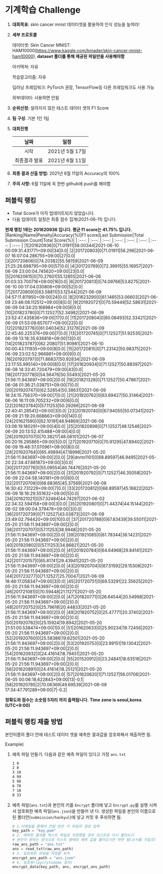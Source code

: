 # **기계학습 Challenge**
1. **대회목표**: skin cancer mnist 데이터셋을 활용하여 인식 성능을 높여라!

2. **세부 프로토콜**

   데이터셋: Skin Cancer MNIST: HAM10000(https://www.kaggle.com/kmader/skin-cancer-mnist-ham10000), 
           **dataset 폴더를 통해 제공된 파일만을 사용해야함**

   아키텍쳐: 자유

   학습알고리즘: 자유

   딥러닝 프레임워크: PyTorch 권장, TensorFlow등 다른 프레임워크도 사용 가능

   외부데이터: 사용하면 안됨

3. **순위산정:** 알려지지 않은 테스트 데이터 셋의 F1 Score

4. **팀 구성**: 기본 1인 1팀

5. **대회진행**

   |     날짜      |      일정       |
   | :-----------: | :-------------: |
   |     시작      | 2021년 5월 17일 |
   | 최종결과 발표 | 2021년 6월 11일  |

6. **최종 결과 산출 방법:** 2021년 6월 11일의 Accuracy의 100%

7. **주의 사항:** 6월 11일에 꼭 한번 github에 push를 해야함


## 퍼블릭 랭킹

  
- Total Score가 아직 업데이트되지 않았습니다. 
 - 다음 업데이트 일정은 최종 점수 집계(2021-06-11) 입니다.
  
**현재 랭킹 1위는 201620936 입니다. 평균 f1 score는 41.75% 입니다.**
|Ranking|Name|Penalty|Accuracy(%)|F1 score|Last Submission|Total Submission Count|Total Score(%)|
| :---: | :---: | :---: | :---: | :---: | :---: | :---: | :---: |
|1|201620936|0|71.01911|58.00344|2021-06-10 00:09:31.431771+09:00|34|0.0|
|2|201720803|0|71.01911|56.296|2021-06-07 16:07:04.286755+09:00|27|0.0|
|3|201720806|0|74.20382|55.58159|2021-06-09 21:25:26.698795+09:00|57|0.0|
|4|201720769|0|72.39915|55.16957|2021-06-09 23:00:04.745620+09:00|23|0.0|
|5|201620615|0|70.27601|55.12855|2021-06-06 01:03:33.700716+09:00|16|0.0|
|6|201720813|0|74.09766|53.8275|2021-06-10 00:17:04.030808+09:00|52|0.0|
|7|201720809|0|63.58811|53.12544|2021-06-09 04:57:11.811950+09:00|24|0.0|
|8|201623290|0|61.1465|53.06603|2021-06-09 23:46:08.112512+09:00|8|0.0|
|9|201920721|0|70.59448|52.58631|2021-06-09 04:34:20.168984+09:00|6|0.0|
|10|201823780|0|71.12527|52.34982|2021-06-09 23:52:47.435836+09:00|17|0.0|
|11|201720804|0|60.08493|52.33421|2021-06-09 01:53:09.657077+09:00|22|0.0|
|12|201823776|0|61.04034|52.31278|2021-06-09 22:45:40.225376+09:00|7|0.0|
|13|201720745|0|71.12527|51.92535|2021-06-09 13:18:35.636818+09:00|13|0.0|
|14|201823787|0|62.20807|51.90981|2021-06-10 00:00:43.111935+09:00|8|0.0|
|15|201720815|0|71.23142|50.98375|2021-06-09 23:02:52.966981+09:00|9|0.0|
|16|201920797|0|71.86837|50.92834|2021-06-09 23:17:55.995140+09:00|8|0.0|
|17|201620934|0|71.12527|50.88397|2021-06-08 14:33:41.720479+09:00|43|0.0|
|18|201720778|0|54.56476|50.55493|2021-05-20 21:56:11.943697+09:00|2|0.0|
|19|201821328|0|71.12527|50.47867|2021-06-08 01:36:21.038751+09:00|7|0.0|
|20|201920747|0|62.52654|50.38631|2021-06-09 18:24:15.756370+09:00|7|0.0|
|21|201920762|0|63.69427|50.31464|2021-06-06 16:11:09.705232+09:00|6|0.0|
|22|201823784|0|57.11253|50.29266|2021-06-09 22:40:41.285412+09:00|3|0.0|
|23|201920740|0|67.94055|50.07341|2021-06-09 21:19:20.668663+09:00|14|0.0|
|24|201621590|0|62.10191|48.94869|2021-06-06 03:06:19.180291+09:00|4|0.0|
|25|201620898|0|71.12527|48.12546|2021-06-09 20:13:52.415488+09:00|4|0.0|
|26|201920707|0|70.38217|48.08101|2021-06-07 00:20:19.295865+09:00|5|0.0|
|27|201920710|0|70.91295|47.89402|2021-06-09 19:48:37.070961+09:00|8|0.0|
|28|201920764|0|65.49894|47.18998|2021-05-20 21:56:11.943697+09:00|2|0.0|
|29|dnrtn1101|0|68.89597|46.9495|2021-05-20 22:34:47.881873+09:00|3|0.0|
|30|201720776|0|55.09554|46.74476|2021-05-20 21:56:11.943697+09:00|2|0.0|
|31|201920792|0|71.12527|46.35058|2021-06-09 22:04:58.140181+09:00|6|0.0|
|32|201720708|0|68.68365|45.37569|2021-06-08 16:30:42.731229+09:00|7|0.0|
|33|201720812|0|68.89597|45.16822|2021-06-09 18:16:29.551632+09:00|5|0.0|
|34|201621021|0|57.32484|44.74297|2021-06-02 22:34:32.594158+09:00|3|0.0|
|35|201920801|0|71.44374|44.15144|2021-06-02 08:00:04.379478+09:00|3|0.0|
|36|201720739|0|71.12527|43.03873|2021-06-09 23:49:02.794420+09:00|10|0.0|
|37|201720788|0|67.83439|39.55011|2021-05-20 21:56:11.943697+09:00|2|0.0|
|38|201720707|0|57.11253|38.9948|2021-05-20 21:56:11.943697+09:00|2|0.0|
|39|201921085|0|61.78344|38.14231|2021-05-20 21:56:11.943697+09:00|2|0.0|
|40|201920802|0|57.11253|34.86821|2021-05-20 21:56:11.943697+09:00|2|0.0|
|41|201920784|0|64.64968|29.84141|2021-05-20 21:56:11.943697+09:00|2|0.0|
|42|201720157|0|65.81741|29.43941|2021-05-20 21:56:11.943697+09:00|2|0.0|
|43|201920704|0|67.51592|29.15308|2021-05-20 21:56:11.943697+09:00|2|0.0|
|44|201723277|0|71.12527|25.70047|2021-06-09 18:46:17.058347+09:00|3|0.0|
|45|201720751|0|69.53291|22.35625|2021-05-20 21:56:11.943697+09:00|2|0.0|
|46|201721081|0|70.59448|21.11271|2021-05-20 21:56:11.943697+09:00|2|0.0|
|47|201820771|0|26.64544|20.54998|2021-05-20 21:56:11.943697+09:00|2|0.0|
|48|201720752|0|25.79618|20.44833|2021-05-20 21:56:11.943697+09:00|2|0.0|
|49|201920752|0|25.47771|20.37402|2021-05-20 21:56:11.943697+09:00|2|0.0|
|50|201920782|0|25.15924|19.8942|2021-05-20 21:51:00.538474+09:00|1|0.0|
|51|201620633|0|25.90234|19.72456|2021-05-20 21:56:11.943697+09:00|2|0.0|
|52|201920760|0|25.58386|19.62501|2021-05-20 21:56:11.943697+09:00|2|0.0|
|53|201920753|0|23.99151|19.13042|2021-05-20 21:56:11.943697+09:00|2|0.0|
|54|201620932|0|24.41614|18.79451|2021-05-20 21:56:11.943697+09:00|2|0.0|
|55|201520912|0|23.24841|18.63516|2021-05-20 21:56:11.943697+09:00|2|0.0|
|56|201620891|0|24.41614|18.25121|2021-05-20 21:56:11.943697+09:00|2|0.0|
|57|201620620|1|71.12527|56.01706|2021-06-05 00:06:18.622843+09:00|13|-0.1|
|58|201920785|2|70.06369|49.69539|2021-06-09 17:34:47.791289+09:00|7|-0.2|


**정확도와 점수는 소숫점 5자리 까지 출력됩니다.**
**Time zone is seoul,korea (UTC+9:00)**
## 퍼블릭 랭킹 제출 방법

본인이름의 폴더 안에 테스트 데이터 셋을 예측한 결과값을 암호화해서 제출하면 됨.

Example) 

1. 예측 파일 만들기. 다음과 같은 예측 파일이 있다고 가정 `ans.txt`

   ```tex
   1 9
   2 8
   3 10
   4 99
   5 98
   6 70
   7 18
   8 33
   ```

2. 예측 파일(`ans.txt`)과 본인의 키를 `Encrypt` 폴더에 넣고 `Encrypt.py`를 실행 시켜서 암호화한 예측 파일(`ans.json`)을 만들어 낸 다. 생성한 파일을 본인의 이름으로 된 폴더안(`submission/hankyul`)에 넣고 커밋 후 푸쉬하면 됨.

   ```python
   # 1.이메일을 통해서 전달 받은 키 파일의 경로 입력
   key_path = "key.pem"
   # 2. 예측한 결과를 텍스트 파일로 저장했을 경우 리스트로 다시 불러오기
   # 본인이 원하는 방식으로 리스트 형태로 예측 값을 불러오기만 하면 됨(순서를 지킬것)
   raw_ans_path = "ans.txt"
   ans = read_txt(raw_ans_path)
   # 3. 암호화된 파일을 저장할 위치
   encrypt_ans_path = "ans.json"
   # 4. 암호화!(pycrytodome 설치)
   encrypt_data(key_path, ans, encrypt_ans_path)
   ```




